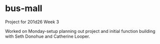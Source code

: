 # bus-mall
Project for 201d26 Week 3


Worked on Monday-setup planning out project and initial function building with Seth Donohue and Catherine Looper.
